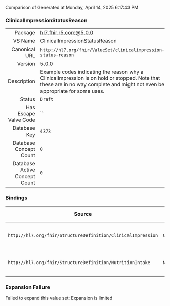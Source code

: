 Comparison of 
Generated at Monday, April 14, 2025 6:17:43 PM

### ClinicalImpressionStatusReason

|      |     |
| ---: | --- |
| Package | hl7.fhir.r5.core@5.0.0 |
| VS Name | ClinicalImpressionStatusReason |
| Canonical URL | `http://hl7.org/fhir/ValueSet/clinicalimpression-status-reason` |
| Version | 5.0.0 |
| Description | Example codes indicating the reason why a ClinicalImpression is on hold or stopped. Note that these are in no way complete and might not even be appropriate for some uses. |
| Status | `Draft` |
| Has Escape Valve Code | `` |
| Database Key | `4373` |
| Database Concept Count | `0` |
| Database Active Concept Count | `0` |
### Bindings

| Source | Element | Binding | Strength | Element Short |
| ------ | ------- | ------- | -------- | ------------- |
| `http://hl7.org/fhir/StructureDefinition/ClinicalImpression` | `ClinicalImpression.statusReason` | `http://hl7.org/fhir/ValueSet/clinicalimpression-status-reason` | `Example` | Reason for current status |
| `http://hl7.org/fhir/StructureDefinition/NutritionIntake` | `NutritionIntake.statusReason` | `http://hl7.org/fhir/ValueSet/clinicalimpression-status-reason` | `Example` | Reason for current status |

### Expansion Failure

Failed to expand this value set: Expansion is limited
